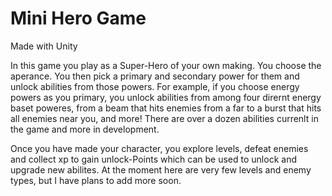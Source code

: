# Mini Hero Game
Made with Unity

In this game you play as a Super-Hero of your own making.
You choose the aperance. You then pick a primary and secondary power for them and unlock abilities from those powers.
For example, if you choose energy powers as you primary, you unlock abilities from among four dirernt energy baset poweres, from a beam that hits enemies from a far
to a burst that hits all enemies near you, and more!
There are over a dozen abilities currenlt in the game and more in development.

Once you have made your character, you explore levels, defeat enemies and collect xp to gain unlock-Points which can be used to unlock and upgrade new abilites.
At the moment here are very few levels and enemy types, but I have plans to add more soon.
